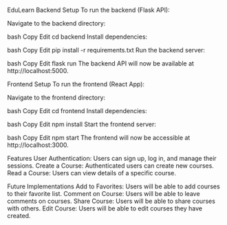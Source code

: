 EduLearn
Backend Setup
To run the backend (Flask API):

Navigate to the backend directory:

bash
Copy
Edit
cd backend
Install dependencies:

bash
Copy
Edit
pip install -r requirements.txt
Run the backend server:

bash
Copy
Edit
flask run
The backend API will now be available at http://localhost:5000.

Frontend Setup
To run the frontend (React App):

Navigate to the frontend directory:

bash
Copy
Edit
cd frontend
Install dependencies:

bash
Copy
Edit
npm install
Start the frontend server:

bash
Copy
Edit
npm start
The frontend will now be accessible at http://localhost:3000.

Features
User Authentication: Users can sign up, log in, and manage their sessions.
Create a Course: Authenticated users can create new courses.
Read a Course: Users can view details of a specific course.

Future Implementations
Add to Favorites: Users will be able to add courses to their favorite list.
Comment on Course: Users will be able to leave comments on courses.
Share Course: Users will be able to share courses with others.
Edit Course: Users will be able to edit courses they have created.
